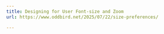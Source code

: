 ```yaml
---
title: Designing for User Font-size and Zoom
url: https://www.oddbird.net/2025/07/22/size-preferences/

---
```

